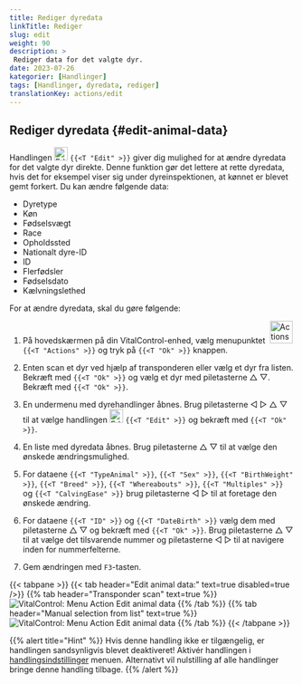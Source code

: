 ```yaml
---
title: Rediger dyredata
linkTitle: Rediger
slug: edit
weight: 90
description: >
 Rediger data for det valgte dyr.
date: 2023-07-26
kategorier: [Handlinger]
tags: [Handlinger, dyredata, rediger]
translationKey: actions/edit
---
```


## Rediger dyredata {#edit-animal-data}

Handlingen <img src="/icons/actions/edit.svg" width="24" align="bottom" alt="Edit" /> `{{<T "Edit" >}}` giver dig mulighed for at ændre dyredata for det valgte dyr direkte. Denne funktion gør det lettere at rette dyredata, hvis det for eksempel viser sig under dyreinspektionen, at kønnet er blevet gemt forkert. Du kan ændre følgende data:

- Dyretype
- Køn
- Fødselsvægt
- Race
- Opholdssted
- Nationalt dyre-ID
- ID
- Flerfødsler
- Fødselsdato
- Kælvningslethed

For at ændre dyredata, skal du gøre følgende:

1. På hovedskærmen på din VitalControl-enhed, vælg menupunktet &nbsp;<img src="/icons/actions.svg" width="40" align="bottom" alt="Actions" /> `{{<T "Actions" >}}` og tryk på `{{<T "Ok" >}}` knappen.

2. Enten scan et dyr ved hjælp af transponderen eller vælg et dyr fra listen. Bekræft med `{{<T "Ok" >}}` og vælg et dyr med piletasterne △ ▽. Bekræft med `{{<T "Ok" >}}`.

3. En undermenu med dyrehandlinger åbnes. Brug piletasterne ◁ ▷ △ ▽ til at vælge handlingen <img src="/icons/actions/edit.svg" width="24" align="bottom" alt="Edit" /> `{{<T "Edit" >}}` og bekræft med `{{<T "Ok" >}}`.

4. En liste med dyredata åbnes. Brug piletasterne △ ▽ til at vælge den ønskede ændringsmulighed.

5. For dataene `{{<T "TypeAnimal" >}}`, `{{<T "Sex" >}}`, `{{<T "BirthWeight" >}}`, `{{<T "Breed" >}}`, `{{<T "Whereabouts" >}}`, `{{<T "Multiples" >}}` og `{{<T "CalvingEase" >}}` brug piletasterne ◁ ▷ til at foretage den ønskede ændring.

6. For dataene `{{<T "ID" >}}` og `{{<T "DateBirth" >}}` vælg dem med piletasterne △ ▽ og bekræft med `{{<T "Ok" >}}`. Brug piletasterne △ ▽ til at vælge det tilsvarende nummer og piletasterne ◁ ▷ til at navigere inden for nummerfelterne.


7. Gem ændringen med `F3`-tasten.

{{< tabpane >}}
{{< tab header="Edit animal data:" text=true disabled=true />}}
{{% tab header="Transponder scan" text=true %}}
![VitalControl: Menu Action Edit animal data](../images/edit-scan.png "Edit animal data")
{{% /tab %}}
{{% tab header="Manual selection from list" text=true %}}
![VitalControl: Menu Action Edit animal data](../images/edit.png "Edit animal data")
{{% /tab %}}
{{< /tabpane >}}

{{% alert title="Hint" %}}
Hvis denne handling ikke er tilgængelig, er handlingen sandsynligvis blevet deaktiveret! Aktivér handlingen i [handlingsindstillinger](../setting/) menuen. Alternativt vil nulstilling af alle handlinger bringe denne handling tilbage.
{{% /alert %}}
